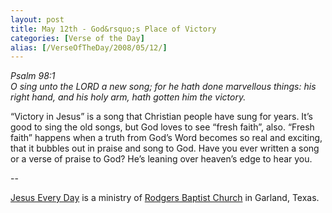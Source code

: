 ```yaml
---
layout: post
title: May 12th - God&rsquo;s Place of Victory
categories: [Verse of the Day]
alias: [/VerseOfTheDay/2008/05/12/]
---
```


_Psalm 98:1  
O sing unto the LORD a new song; for he hath done marvellous things:
his right hand, and his holy arm, hath gotten him the victory._

&ldquo;Victory in Jesus&rdquo; is a song that Christian people have
sung for years. It&rsquo;s good to sing the old songs, but God loves
to see &ldquo;fresh faith&rdquo;, also. &ldquo;Fresh faith&rdquo;
happens when a truth from God&rsquo;s Word becomes so real and
exciting, that it bubbles out in praise and song to God. Have you
ever written a song or a verse of praise to God? He&rsquo;s leaning
over heaven&rsquo;s edge to hear you.

 --

<a href=http://jesuseveryday.net>Jesus Every Day</a> is a ministry of <a href=http://rodgersbaptist.net>Rodgers Baptist Church</a> in Garland, Texas.

